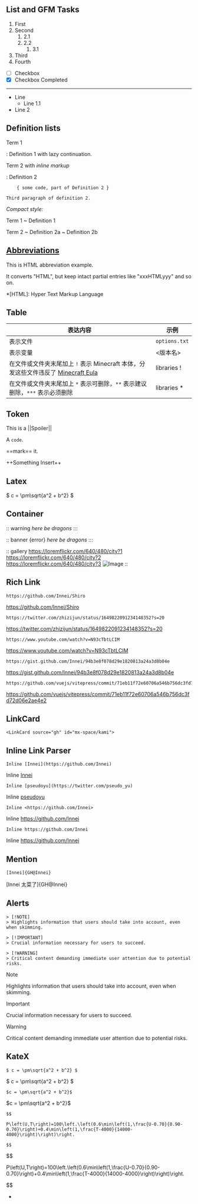 ## List and GFM Tasks

1. First
2. Second
   1. 2.1
   2. 2.2
      1. 3.1
3. Third
4. Fourth

- [ ] Checkbox
- [x] Checkbox Completed

---

- Line
  - Line 1.1
- Line 2

## Definition lists

Term 1

: Definition 1
with lazy continuation.

Term 2 with _inline markup_

: Definition 2

        { some code, part of Definition 2 }

    Third paragraph of definition 2.

_Compact style:_

Term 1
~ Definition 1

Term 2
~ Definition 2a
~ Definition 2b

## [Abbreviations](https://github.com/markdown-it/markdown-it-abbr)

This is HTML abbreviation example.

It converts "HTML", but keep intact partial entries like "xxxHTMLyyy" and so on.

\*[HTML]: Hyper Text Markup Language

## Table

| 表达内容                                                                                                                                 | 示例          |
| ---------------------------------------------------------------------------------------------------------------------------------------- | ------------- |
| 表示文件                                                                                                                                 | `options.txt` |
| 表示变量                                                                                                                                 | <版本名>      |
| 在文件或文件夹末尾加上 `!` 表示 Minecraft 本体，分发这些文件违反了 [Minecraft Eula](https://account.mojang.com/documents/minecraft_eula) | libraries !   |
| 在文件或文件夹末尾加上 `*` 表示可删除，`**` 表示建议删除，`***` 表示必须删除                                                             | libraries \*  |

## Token

This is a ||Spoiler||

A `code`.

==mark== it.

++Something Insert++

## Latex

$ c = \pm\sqrt{a^2 + b^2} $

## Container

:: warning
_here be dragons_
:::

:: banner {error}
_here be dragons_
:::

:: gallery
https://loremflickr.com/640/480/city?1
https://loremflickr.com/640/480/city?2
https://loremflickr.com/640/480/city?3
![](https://loremflickr.com/640/480/city?4 'Image')
::

## Rich Link

```
https://github.com/Innei/Shiro
```

https://github.com/Innei/Shiro

```
https://twitter.com/zhizijun/status/1649822091234148352?s=20
```

https://twitter.com/zhizijun/status/1649822091234148352?s=20

```
https://www.youtube.com/watch?v=N93cTbtLCIM
```

https://www.youtube.com/watch?v=N93cTbtLCIM

```
https://gist.github.com/Innei/94b3e8f078d29e1820813a24a3d8b04e
```

https://gist.github.com/Innei/94b3e8f078d29e1820813a24a3d8b04e

```
https://github.com/vuejs/vitepress/commit/71eb11f72e60706a546b756dc3fd72d06e2ae4e2
```

https://github.com/vuejs/vitepress/commit/71eb11f72e60706a546b756dc3fd72d06e2ae4e2

## LinkCard

```
<LinkCard source="gh" id="mx-space/kami">
```

<LinkCard source="gh" id="mx-space/kami">

## Inline Link Parser

```
Inline [Innei](https://github.com/Innei)
```

Inline [Innei](https://github.com/Innei)

```
Inline [pseudoyu](https://twitter.com/pseudo_yu)
```

Inline [pseudoyu](https://twitter.com/pseudo_yu)

```
Inline <https://github.com/Innei>
```

Inline <https://github.com/Innei>

```
Inline https://github.com/Innei
```

Inline https://github.com/Innei

## Mention

```
[Innei]{GH@Innei}
```

[Innei 太菜了]{GH@Innei}

## Alerts

```
> [!NOTE]
> Highlights information that users should take into account, even when skimming.

> [!IMPORTANT]
> Crucial information necessary for users to succeed.

> [!WARNING]
> Critical content demanding immediate user attention due to potential risks.
```

> [!NOTE]
> Highlights information that users should take into account, even when skimming.

> [!IMPORTANT]
> Crucial information necessary for users to succeed.

> [!WARNING]
> Critical content demanding immediate user attention due to potential risks.

## KateX

```
$ c = \pm\sqrt{a^2 + b^2} $
```

$ c = \pm\sqrt{a^2 + b^2} $

```
$c = \pm\sqrt{a^2 + b^2}$
```

$c = \pm\sqrt{a^2 + b^2}$

```
$$

P\left(U,T\right)=100\left.\left(0.6\min\left(1,\frac{U-0.70}{0.90-0.70}\right)+0.4\min\left(1,\frac{T-4000}{14000-4000}\right)\right)\right.

$$
```

$$

P\left(U,T\right)=100\left.\left(0.6\min\left(1,\frac{U-0.70}{0.90-0.70}\right)+0.4\min\left(1,\frac{T-4000}{14000-4000}\right)\right)\right.

$$

-
